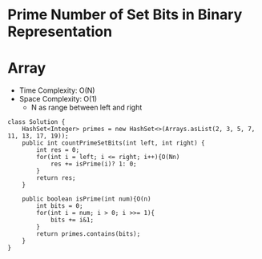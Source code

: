# Prime Number of Set Bits in Binary Representation
# Array
* Time Complexity: O(N)
* Space Complexity: O(1)
	* N as range between left and right
```
class Solution {
    HashSet<Integer> primes = new HashSet<>(Arrays.asList(2, 3, 5, 7, 11, 13, 17, 19));
    public int countPrimeSetBits(int left, int right) {
        int res = 0;
        for(int i = left; i <= right; i++){O(Nn)
            res += isPrime(i)? 1: 0;
        }
        return res;
    }

    public boolean isPrime(int num){O(n)
        int bits = 0;
        for(int i = num; i > 0; i >>= 1){
            bits += i&1;
        }
        return primes.contains(bits);
    }
}
```